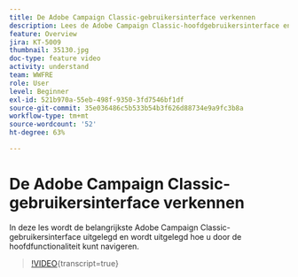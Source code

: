 ```yaml
---
title: De Adobe Campaign Classic-gebruikersinterface verkennen
description: Lees de Adobe Campaign Classic-hoofdgebruikersinterface en laat zien hoe u door de hoofdfunctionaliteit kunt navigeren.
feature: Overview
jira: KT-5009
thumbnail: 35130.jpg
doc-type: feature video
activity: understand
team: WWFRE
role: User
level: Beginner
exl-id: 521b970a-55eb-498f-9350-3fd7546bf1df
source-git-commit: 35e036486c5b533b54b3f626d88734e9a9fc3b8a
workflow-type: tm+mt
source-wordcount: '52'
ht-degree: 63%

---
```


# De Adobe Campaign Classic-gebruikersinterface verkennen

In deze les wordt de belangrijkste Adobe Campaign Classic-gebruikersinterface uitgelegd en wordt uitgelegd hoe u door de hoofdfunctionaliteit kunt navigeren.

>[!VIDEO](https://video.tv.adobe.com/v/35130?quality=12&learn=on){transcript=true}
